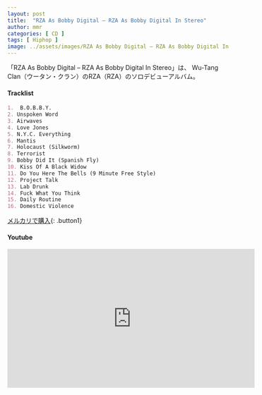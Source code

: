 ```yaml
---
layout: post
title:  "RZA As Bobby Digital – RZA As Bobby Digital In Stereo"
author: mmr
categories: [ CD ]
tags: [ Hiphop ]
image: ../assets/images/RZA As Bobby Digital – RZA As Bobby Digital In Stereo.webp
---
```


「RZA As Bobby Digital – RZA As Bobby Digital In Stereo」は、
Wu-Tang Clan（ウータン・クラン）のRZA（RZA）のソロデビューアルバム。


#### Tracklist
```md
1.  B.O.B.B.Y.
2. Unspoken Word
3. Airwaves
4. Love Jones
5. N.Y.C. Everything
6. Mantis
7. Holocaust (Silkworm)
8. Terrorist
9. Bobby Did It (Spanish Fly)
10. Kiss Of A Black Widow
11. Do You Here The Bells (9 Minute Free Style)
12. Project Talk
13. Lab Drunk
14. Fuck What You Think
15. Daily Routine
16. Domestic Violence
```

[メルカリで購入](https://jp.mercari.com/item/m93089462366?afid=6142608987){: .button1}

#### Youtube
<iframe width="560" height="315" src="https://www.youtube.com/embed/x2mvgnXw--0?si=Q8WKX7zdu6pGJMSg" title="YouTube video player" frameborder="0" allow="accelerometer; autoplay; clipboard-write; encrypted-media; gyroscope; picture-in-picture; web-share" referrerpolicy="strict-origin-when-cross-origin" allowfullscreen></iframe>